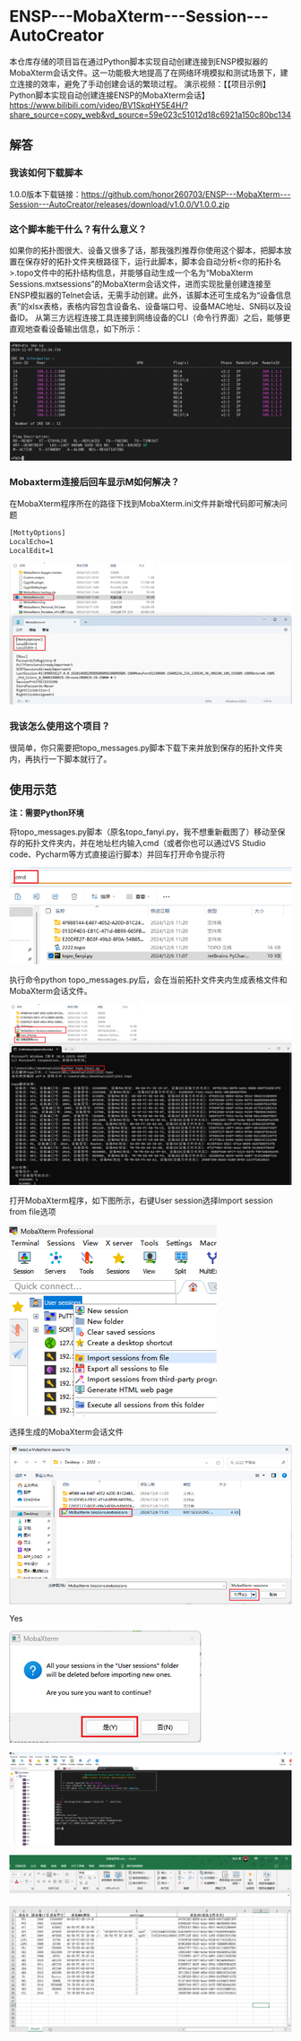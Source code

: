 # ENSP---MobaXterm---Session---AutoCreator
本仓库存储的项目旨在通过Python脚本实现自动创建连接到ENSP模拟器的MobaXterm会话文件。这一功能极大地提高了在网络环境模拟和测试场景下，建立连接的效率，避免了手动创建会话的繁琐过程。
演示视频：【【项目示例】Python脚本实现自动创建连接ENSP的MobaXterm会话】 https://www.bilibili.com/video/BV1SkqHY5E4H/?share_source=copy_web&vd_source=59e023c51012d18c6921a150c80bc134
## 解答
### 我该如何下载脚本
1.0.0版本下载链接：https://github.com/honor260703/ENSP---MobaXterm---Session---AutoCreator/releases/download/v1.0.0/V1.0.0.zip

### 这个脚本能干什么？有什么意义？

如果你的拓扑图很大、设备又很多了话，那我强烈推荐你使用这个脚本，把脚本放置在保存好的拓扑文件夹根路径下，运行此脚本，脚本会自动分析<你的拓扑名>.topo文件中的拓扑结构信息，并能够自动生成一个名为“MobaXterm Sessions.mxtsessions”的MobaXterm会话文件，进而实现批量创建连接至ENSP模拟器的Telnet会话，无需手动创建。此外，该脚本还可生成名为“设备信息表”的xlsx表格，表格内容包含设备名、设备端口号、设备MAC地址、SN码以及设备ID。 从第三方远程连接工具连接到网络设备的CLI（命令行界面）之后，能够更直观地查看设备输出信息，如下所示：

![5e9bce01242470800628e067aff45469](./ReadMe/5e9bce01242470800628e067aff45469.jpg)

### Mobaxterm连接后回车显示M如何解决？ 

在MobaXterm程序所在的路径下找到MobaXterm.ini文件并新增代码即可解决问题

```
[MottyOptions]
LocalEcho=1
LocalEdit=1
```

![image-20241206115457756](./ReadMe/image-20241206115457756.png)

### 我该怎么使用这个项目？

很简单，你只需要把topo_messages.py脚本下载下来并放到保存的拓扑文件夹内，再执行一下脚本就行了。

## 使用示范

**注：需要Python环境**

将topo_messages.py脚本（原名topo_fanyi.py，我不想重新截图了）移动至保存的拓扑文件夹内，并在地址栏内输入cmd（或者你也可以通过VS Studio code、Pycharm等方式直接运行脚本）并回车打开命令提示符

![image-20241206113309723](./ReadMe/image-20241206113309723.png)

执行命令python topo_messages.py后，会在当前拓扑文件夹内生成表格文件和MobaXterm会话文件。

![image-20241206113638626](./ReadMe/image-20241206113638626.png)

打开MobaXterm程序，如下图所示，右键User session选择Import session from file选项

![{BD63A6ED-8288-4795-96EB-07950C212D90}](./ReadMe/{BD63A6ED-8288-4795-96EB-07950C212D90}.png)

选择生成的MobaXterm会话文件

![image-20241206114021564](./ReadMe/image-20241206114021564.png)

Yes

![image-20241206114038133](./ReadMe/image-20241206114038133.png)

![image-20241206114225200](./ReadMe/image-20241206114225200.png)

![image-20241206114416992](./ReadMe/image-20241206114416992.png)
